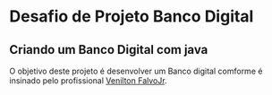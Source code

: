 # Desafio de Projeto Banco Digital 
## Criando um Banco Digital com java 
O objetivo deste projeto é desenvolver um Banco digital comforme é insinado pelo profissional [Venilton FalvoJr](https://github.com/falvojr).
